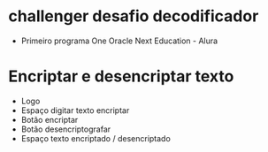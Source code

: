 # challenger desafio decodificador

- Primeiro programa One Oracle Next Education - Alura

# Encriptar e desencriptar texto

- Logo
- Espaço digitar texto encriptar
- Botão encriptar
- Botão desencriptografar
- Espaço texto encriptado / desencriptado
